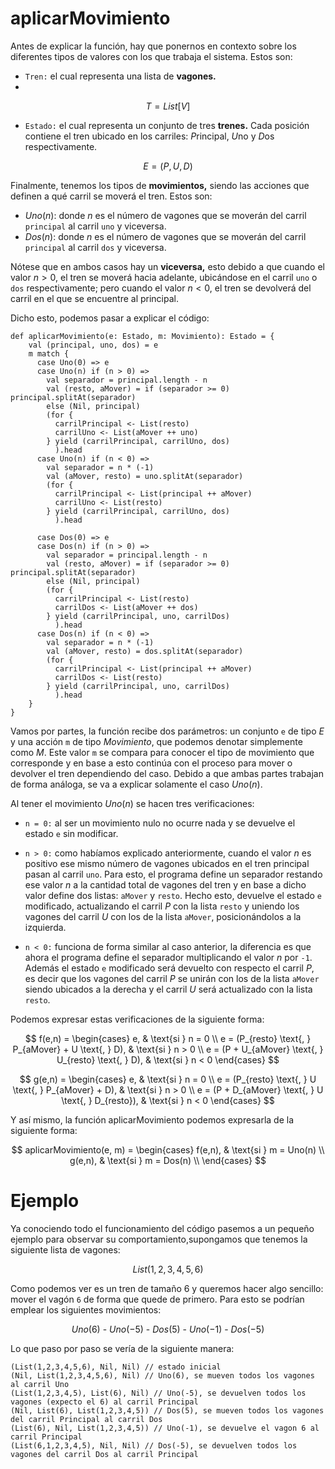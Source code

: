 # aplicarMovimiento

Antes de explicar la función, hay que ponernos en contexto sobre los
diferentes tipos de valores con los que trabaja el sistema. Estos son:
- `Tren:` el cual representa una lista de **vagones.**
- 
$$
T = List[V]
$$

- `Estado:` el cual representa un conjunto de tres **trenes.** Cada
posición contiene el tren ubicado en los carriles: $P$rincipal, $U$no
y $D$os respectivamente.

$$
E = (P,U,D)
$$

Finalmente, tenemos los tipos de **movimientos,** siendo las acciones
que definen a qué carril se moverá el tren. Estos son:
- $Uno(n)$: donde $n$ es el número de vagones que se moverán del carril
`principal` al carril `uno` y viceversa.
- $Dos(n)$: donde $n$ es el número de vagones que se moverán del carril
    `principal` al carril `dos` y viceversa.

Nótese que en ambos casos hay un **viceversa,** esto debido a que cuando
el valor $n>0$, el tren se moverá hacia adelante, ubicándose en el carril
`uno` o `dos` respectivamente; pero cuando el valor $n<0$, el tren se
devolverá del carril en el que se encuentre al principal.

Dicho esto, podemos pasar a explicar el código:
    
    def aplicarMovimiento(e: Estado, m: Movimiento): Estado = {
        val (principal, uno, dos) = e
        m match {
          case Uno(0) => e
          case Uno(n) if (n > 0) =>
            val separador = principal.length - n
            val (resto, aMover) = if (separador >= 0) principal.splitAt(separador)
            else (Nil, principal)
            (for {
              carrilPrincipal <- List(resto)
              carrilUno <- List(aMover ++ uno)
            } yield (carrilPrincipal, carrilUno, dos)
              ).head
          case Uno(n) if (n < 0) =>
            val separador = n * (-1)
            val (aMover, resto) = uno.splitAt(separador)
            (for {
              carrilPrincipal <- List(principal ++ aMover)
              carrilUno <- List(resto)
            } yield (carrilPrincipal, carrilUno, dos)
              ).head
    
          case Dos(0) => e
          case Dos(n) if (n > 0) =>
            val separador = principal.length - n
            val (resto, aMover) = if (separador >= 0) principal.splitAt(separador)
            else (Nil, principal)
            (for {
              carrilPrincipal <- List(resto)
              carrilDos <- List(aMover ++ dos)
            } yield (carrilPrincipal, uno, carrilDos)
              ).head
          case Dos(n) if (n < 0) =>
            val separador = n * (-1)
            val (aMover, resto) = dos.splitAt(separador)
            (for {
              carrilPrincipal <- List(principal ++ aMover)
              carrilDos <- List(resto)
            } yield (carrilPrincipal, uno, carrilDos)
              ).head
        }
    }

Vamos por partes, la función recibe dos parámetros: un conjunto `e` de
tipo $E$ y una acción `m` de tipo $Movimiento$, que podemos denotar
simplemente como $M$. Este valor `m` se compara para conocer el tipo
de movimiento que corresponde y en base a esto continúa con el proceso
para mover o devolver el tren dependiendo del caso. Debido a que ambas
partes trabajan de forma análoga, se va a explicar solamente el
caso $Uno(n)$.

Al tener el movimiento $Uno(n)$ se hacen tres verificaciones:
- `n = 0:` al ser un movimiento nulo no ocurre nada y se devuelve el
estado `e` sin modificar.

- `n > 0:` como habíamos explicado anteriormente, cuando el valor $n$
es positivo ese mismo número de vagones ubicados en el tren principal
pasan al carril `uno`. Para esto, el programa define un separador
restando ese valor $n$ a la cantidad total de vagones del tren y en
base a dicho valor define dos listas: `aMover` y `resto`. Hecho esto,
devuelve el estado `e` modificado, actualizando el carril $P$ con la
lista `resto` y uniendo los vagones del carril $U$ con los de la lista
`aMover`, posicionándolos a la izquierda.

- `n < 0:` funciona de forma similar al caso anterior, la diferencia es
que ahora el programa define el separador multiplicando el valor $n$
por `-1`. Además el estado `e` modificado será devuelto con respecto
el carril $P$, es decir que los vagones del carril $P$ se unirán con
los de la lista `aMover` siendo ubicados a la derecha y el carril $U$
será actualizado con la lista `resto`.

Podemos expresar estas verificaciones de la siguiente forma:

$$
f(e,n) =
\begin{cases}
e, & \text{si } n = 0 \\
e = (P_{resto} \text{, } P_{aMover} + U \text{, } D), & \text{si } n > 0 \\
e = (P + U_{aMover} \text{, } U_{resto} \text{, } D), & \text{si } n < 0
\end{cases}
$$

$$
g(e,n) =
\begin{cases}
e, & \text{si } n = 0 \\
e = (P_{resto} \text{, } U \text{, } P_{aMover} + D), & \text{si } n > 0 \\
e = (P + D_{aMover} \text{, } U \text{, } D_{resto}), & \text{si } n < 0
\end{cases}
$$

Y así mismo, la función aplicarMovimiento podemos expresarla de la
siguiente forma:

$$
aplicarMovimiento(e, m) =
\begin{cases}
f(e,n), & \text{si } m = Uno(n) \\
g(e,n), & \text{si } m = Dos(n) \\
\end{cases}
$$

# Ejemplo
Ya conociendo todo el funcionamiento del código pasemos a un pequeño
ejemplo para observar su comportamiento,supongamos que tenemos la
siguiente lista de vagones:

$$
List(1,2,3,4,5,6)
$$

Como podemos ver es un tren de tamaño 6 y queremos hacer algo sencillo:
mover el vagón `6` de forma que quede de primero. Para esto se podrían
emplear los siguientes movimientos:

$$
Uno(6) \text{ - } Uno(-5) \text{ - } Dos(5) \text{ - }  Uno(-1) \text{ - } Dos(-5)
$$

Lo que paso por paso se vería de la siguiente manera:
    
    (List(1,2,3,4,5,6), Nil, Nil) // estado inicial
    (Nil, List(1,2,3,4,5,6), Nil) // Uno(6), se mueven todos los vagones al carril Uno
    (List(1,2,3,4,5), List(6), Nil) // Uno(-5), se devuelven todos los vagones (expecto el 6) al carril Principal
    (Nil, List(6), List(1,2,3,4,5)) // Dos(5), se mueven todos los vagones del carril Principal al carril Dos
    (List(6), Nil, List(1,2,3,4,5)) // Uno(-1), se devuelve el vagon 6 al carril Principal
    (List(6,1,2,3,4,5), Nil, Nil) // Dos(-5), se devuelven todos los vagones del carril Dos al carril Principal
